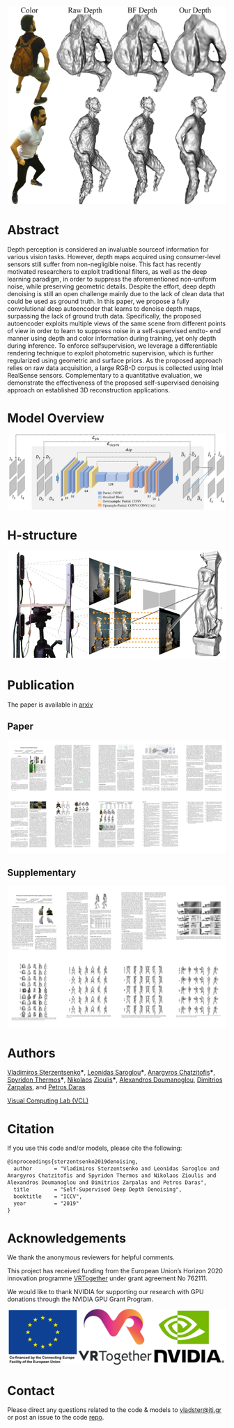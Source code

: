 ![poisson](./assets/images/poisson.png)

# Abstract
Depth perception is considered an invaluable sourceof information for various vision tasks. However, depth maps acquired using consumer-level sensors still suffer from non-negligible noise. This fact has recently motivated researchers to exploit traditional filters, as well as the deep learning paradigm, in order to suppress the aforementioned non-uniform noise, while preserving geometric details. Despite the effort, deep depth denoising is still an open challenge mainly due to the lack of clean data that could be used as ground truth. In this paper, we propose a fully convolutional deep autoencoder that learns to denoise depth maps, surpassing the lack of ground truth data. Specifically, the proposed autoencoder exploits multiple views of the same scene from different points of view in order to learn to suppress noise in a self-supervised endto- end manner using depth and color information during training, yet only depth during inference. To enforce selfsupervision, we leverage a differentiable rendering technique to exploit photometric supervision, which is further regularized using geometric and surface priors. As the proposed approach relies on raw data acquisition, a large RGB-D corpus is collected using Intel RealSense sensors. Complementary to a quantitative evaluation, we demonstrate the effectiveness of the proposed self-supervised denoising approach on established 3D reconstruction applications.

# Model Overview
![concept](./assets/images/concept.png)

# H-structure
![H-structure](./assets/images/h-structure.png)

# Publication
The paper is available in [arxiv](https://arxiv.org)

## Paper
[![paper](./assets/images/paper.png)](https://arxiv.org)
## Supplementary
[![supp](./assets/images/supp.png)](https://arxiv.org)
# Authors
[Vladimiros Sterzentsenko](https://github.com/vladsterz)__\*__, [Leonidas Saroglou](https://www.iti.gr/iti/people/Leonidas_Saroglou.html)__\*__, [Anargyros Chatzitofis](https://github.com/tofis)__\*__, [Spyridon Thermos](https://github.com/spthermo)__\*__, [Nikolaos](https://github.com/zokin) [Zioulis](https://github.com/zuru)__\*__, [Alexandros Doumanoglou](https://www.iti.gr/iti/people/Alexandros_Doumanoglou.html), [Dimitrios Zarpalas](https://www.iti.gr/iti/people/Dimitrios_Zarpalas.html), and [Petros Daras](https://www.iti.gr/iti/people/Petros_Daras.html)

[Visual Computing Lab (VCL)](https://vcl.iti.gr)

# Citation
If you use this code and/or models, please cite the following:
```
@inproceedings{sterzentsenko2019denoising,
  author       = "Vladimiros Sterzentsenko and Leonidas Saroglou and Anargyros Chatzitofis and Spyridon Thermos and Nikolaos Zioulis and Alexandros Doumanoglou and Dimitrios Zarpalas and Petros Daras",
  title        = "Self-Supervised Deep Depth Denoising",
  booktitle    = "ICCV",
  year         = "2019"
}
```

# Acknowledgements
We thank the anonymous reviewers for helpful comments.

This project has received funding from the European Union’s Horizon 2020 innovation programme [VRTogether](https://vrtogether.eu/) under grant agreement No 762111.

We would like to thank NVIDIA for supporting our research with GPU donations through the NVIDIA GPU Grant Program.

![ack](./assets/images/ack.png)

# Contact
Please direct any questions related to the code & models to [vladster@iti.gr](mailto:vladster@iti.gr) or post an issue to the code [repo](https://github.com/VCL3D/DeepDepthDenoising).

